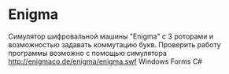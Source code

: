 # Enigma
Симулятор шифровальной машины "Enigma" с 3 роторами и возможностью задавать коммутацию букв.
Проверить работу программы возможно с помощью симулятора http://enigmaco.de/enigma/enigma.swf
Windows Forms
C#
